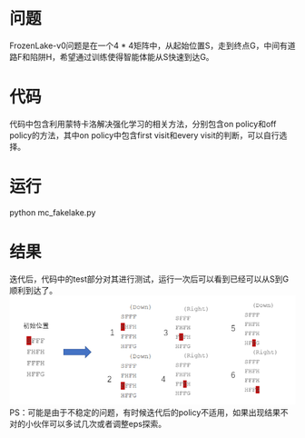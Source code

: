# 问题
FrozenLake-v0问题是在一个4 * 4矩阵中，从起始位置S，走到终点G，中间有道路F和陷阱H，希望通过训练使得智能体能从S快速到达G。
# 代码
代码中包含利用蒙特卡洛解决强化学习的相关方法，分别包含on policy和off policy的方法，其中on policy中包含first visit和every visit的判断，可以自行选择。
# 运行
python mc_fakelake.py
# 结果
迭代后，代码中的test部分对其进行测试，运行一次后可以看到已经可以从S到G顺利到达了。
![image1](https://github.com/dqdallen/RLstudy/blob/main/result.png)
PS：可能是由于不稳定的问题，有时候迭代后的policy不适用，如果出现结果不对的小伙伴可以多试几次或者调整eps探索。
